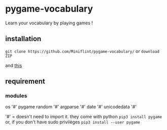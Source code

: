 # pygame-vocabulary
Learn your vocabulary by playing games !

## installation
`git clone https://github.com/Miniflint/pygame-vocabulary/` or `download ZIP`

and [this](https://github.com/Miniflint/pygame-vocabulary/blob/main/README.md#module)

## requirement
### modules
os          '#'
pygame
random      '#'
argparse    '#'
date        '#'
unicodedata '#'

'#' = doesn't need to import it. they come with python
`pip3 install pygame` or, if you don't have sudo privilèges `pip3 install --user pygame`

